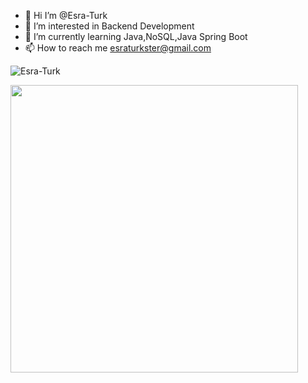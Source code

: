 - 👋 Hi I’m @Esra-Turk
- 👀 I’m interested in Backend Development
- 🌱 I’m currently learning Java,NoSQL,Java Spring Boot
- 📫 How to reach me [esraturkster@gmail.com](esraturkster@gmail.com)

![Esra-Turk](https://komarev.com/ghpvc/?username=Esra-Turk&label=Views&color=blue&style=plastic) 

<a href="http://www.github.com/Esra-Turk"><img src="https://github-readme-stats.vercel.app/api/?username=Esra-Turk&show_icons=true&hide=contribs,issues&title_color=fff&icon_color=00b2e0&text_color=d8d8d8&bg_color=003140&border_color=003140&border_radius=0" width="460"/></a> 

